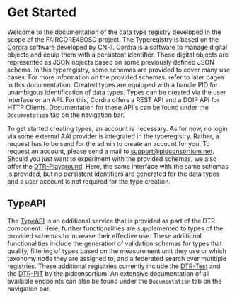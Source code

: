 # Get Started

Welcome to the documentation of the data type registry developed in the scope of the FAIRCORE4EOSC project. The Typeregistry is based on the [Cordra](https://www.cordra.org/) software developed by CNRI. Cordra is a software to manage digital objects and equip them with a persistent identifier. These digital objects are represented as JSON objects based on some previously defined JSON schema. In this typeregistry, some schemas are provided to cover many use cases. For more information on the provided schemas, refer to later pages in this documentation. Created types are equipped with a handle PID for unambigous identification of data types. Types can be created via the user interface or an API. For this, Cordra offers a REST API and a DOIP API for HTTP Clients. Documentation for these API's can be found under the `Documentation` tab on the navigation bar.

To get started creating types, an account is necessary. As for now, no login via some external AAI provider is integrated in the typeregistry. Rather, a request has to be send for the admin to create an account for you. To request an account, please send a mail to [support@pidconsortium.net](mailto:support@pidconsortium.net). Should you just want to experiment with the provided schemas, we also offer the [DTR-Playground](https://dtr-playground.pidconsortium.eu). Here, the same interface with the same schemas is provided, but no persistent identifiers are generated for the data types and a user account is not required for the type creation. 

## TypeAPI

The [TypeAPI](http://typeapi.lab.pidconsortium.net) is an additional service that is provided as part of the DTR component. Here, further functionalities are supplemented to types of the provided schemas to increase their effective use. These additional functionalities include the generation of validation schemas for types that qualify, filtering of types based on the measurement unit they use or which taxonomy node they are assigned to, and a federated search over mutltiple registries. These additional regisitries currently include the [DTR-Test](https://dtr-test.pidconsortium.net) and the [DTR-PIT](https://dtr-pit.pidconsortium.net) by the pidconsortium. An extensive documentation of all available endpoints can also be found under the `Documentation` tab on the navigation bar.
